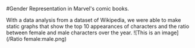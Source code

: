 #Gender Representation in Marvel's comic books. 

With a data analysis from a dataset of Wikipedia, we were able to make static graphs that show the top 10 appearances of characters and the ratio between female and male characters over the year. 
![This is an image](/Ratio female:male.png) 
